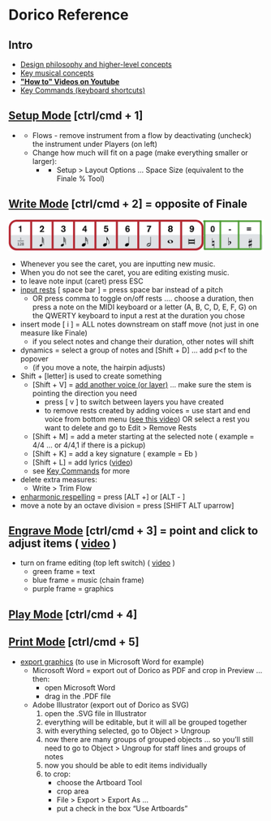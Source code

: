 # Dorico Reference

## Intro

* [Design philosophy and higher-level concepts](https://steinberg.help/dorico_pro/v2/en/dorico/topics/program_concepts/program_concepts_design_philosophy_c.html)
* [Key musical concepts](https://steinberg.help/dorico_pro/v2/en/dorico/topics/program_concepts/program_concepts_key_musical_concepts_c.html)
* [**"How to" Videos on Youtube**](https://www.youtube.com/channel/UCIOwP19omIVDSUq2rTGgHKw/playlists?view=50&sort=dd&shelf_id=7)
* [Key Commands \(keyboard shortcuts\)](https://steinberg.help/dorico/v1/en/dorico/topics/introduction/introduction_dorico_key_commands_window_r.html)

## [Setup Mode](https://steinberg.help/dorico/v1/en/dorico/topics/setup_mode/setup_mode_introduction_c.html) \[ctrl/cmd + 1\]

* * Flows - remove instrument from a flow by deactivating \(uncheck\) the instrument under Players \(on left\)
  * Change how much will fit on a page \(make everything smaller or larger\):
    * * Setup &gt; Layout Options ... Space Size \(equivalent to the Finale % Tool\)

## [Write Mode](https://steinberg.help/dorico/v1/en/dorico/topics/first_steps/first_steps_your_first_notes_inputting_t.html) \[ctrl/cmd + 2\] = opposite of Finale

![input keyboard shortcuts](../../.gitbook/assets/dorico-write-mode-shortcuts2.png)

* Whenever you see the caret, you are inputting new music.
* When you do not see the caret, you are editing existing music.
* to leave note input \(caret\) press ESC
* [input rests](https://steinberg.help/dorico/v2/en/dorico/topics/write_mode/write_mode_rests_inputting_t.html) \[ space bar \] = press space bar instead of a pitch
  * OR press comma to toggle on/off rests .... choose a duration, then press a note on the MIDI keyboard or a letter \(A, B, C, D, E, F, G\) on the QWERTY keyboard to input a rest at the duration you chose
* insert mode \[ i \] = ALL notes downstream on staff move \(not just in one measure like Finale\)
  * if you select notes and change their duration, other notes will shift
* dynamics = select a group of notes and \[Shift + D\] ... add p&lt;f to the popover
  * \(if you move a note, the hairpin adjusts\)
* Shift + \[letter\] is used to create something
  * \[Shift + V\] = [add another voice \(or layer\)](https://www.youtube.com/watch?v=IKBU7z0gAVo&list=PLoyaeouPUsdsnltPMEyV6pzuHh6cs9-Cp&index=9) ... make sure the stem is pointing the direction you need
    * press \[ v \] to switch between layers you have created
    * to remove rests created by adding voices = use start and end voice from bottom menu \([see this video](https://www.youtube.com/watch?v=IKBU7z0gAVo&list=PLoyaeouPUsdsnltPMEyV6pzuHh6cs9-Cp&index=9)\)  OR select a rest you want to delete and go to Edit &gt; Remove Rests
  * \[Shift + M\] = add a meter starting at the selected note \( example = 4/4  ... or 4/4,1 if there is a pickup\)
  * \[Shift + K\] = add a key signature \( example = Eb \)
  * \[Shift + L\] = add lyrics \([video](https://www.youtube.com/watch?v=IfhDVl-vRRo&list=PLoyaeouPUsdsnltPMEyV6pzuHh6cs9-Cp&index=10)\)
  * see [Key Commands](https://steinberg.help/dorico/v1/en/dorico/topics/introduction/introduction_dorico_key_commands_window_r.html) for more
* delete extra measures:
  * Write &gt; Trim Flow
* [enharmonic respelling](https://steinberg.help/dorico/v1/en/dorico/topics/write_mode/write_mode_accidentals_respelling_t.html) = press \[ALT +\] or \[ALT - \]
* move a note by an octave division = press \[SHIFT ALT uparrow\]

## [Engrave Mode](https://steinberg.help/dorico/v1/en/dorico/topics/engrave_mode/engrave_mode_introduction_c.html) \[ctrl/cmd + 3\] = point and click to adjust items \( [video](https://www.youtube.com/watch?v=-BYsKNIhP9A&list=PLoyaeouPUsdvy438lfsc78RZxhKTdOcKN) \)

* turn on frame editing \(top left switch\) \( [video](https://www.youtube.com/watch?v=0HbY8nZzrOw&list=PLoyaeouPUsdvy438lfsc78RZxhKTdOcKN&index=3) \)
  * green frame = text
  * blue frame = music \(chain frame\)
  * purple frame = graphics

## [Play Mode](https://steinberg.help/dorico/v1/en/dorico/topics/play_mode/play_mode_introduction_c.html) \[ctrl/cmd + 4\]

## [Print Mode](https://steinberg.help/dorico/v1/en/dorico/topics/print_mode/print_mode_introduction_c.html) \[ctrl/cmd + 5\]

* [export graphics](https://steinberg.help/dorico_pro/v2/en/dorico/topics/print_mode/print_mode_layouts_exporting_as_graphics_files_t.html?) \(to use in Microsoft Word for example\) 
  * Microsoft Word = export out of Dorico as PDF and crop in Preview … then:
    * open Microsoft Word
    * drag in the .PDF file
  * Adobe Illustrator \(export out of Dorico as SVG\)
    1. open the .SVG file in Illustrator
    2. everything will be editable, but it will all be grouped together
    3. with everything selected, go to Object &gt; Ungroup
    4. now there are many groups of grouped objects … so you’ll still need to go to Object &gt; Ungroup for staff lines and groups of notes 
    5. now you should be able to edit items individually
    6. to crop:
       * choose the Artboard Tool
       * crop area
       * File &gt; Export &gt; Export As …
       * put a check in the box “Use Artboards”

